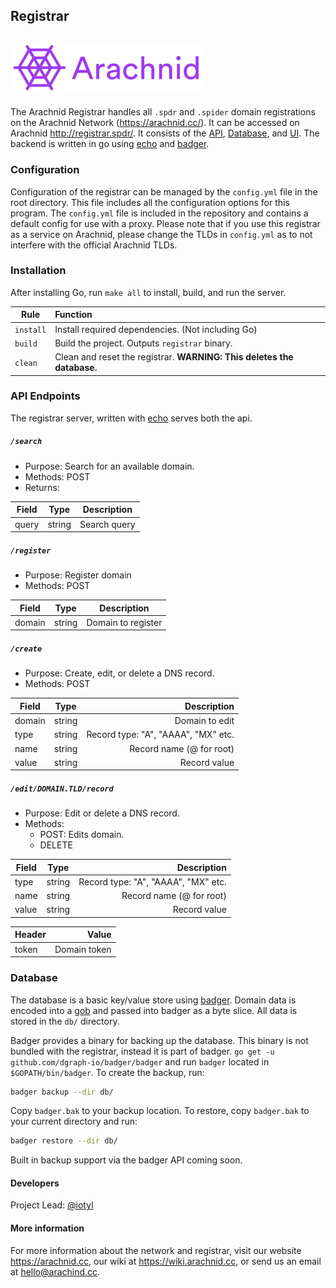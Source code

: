 ## Registrar

## <img src="purple.png">

The Arachnid Registrar handles all `.spdr` and `.spider` domain registrations on the Arachnid Network (https://arachnid.cc/). It can be accessed on Arachnid http://registrar.spdr/. It consists of the [API](#api-endpoints), [Database](#database), and [UI](#ui). The backend is written in go using [echo](https://github.com/labstack/echo) and [badger](https://github.com/dgraph-io/badger).



### Configuration

Configuration of the registrar can be managed by the `config.yml` file in the root directory. This file includes all the configuration options for this program. The `config.yml` file is included in the repository and contains a default config for use with a proxy. Please note that if you use this registrar as a service on Arachnid, please change the TLDs in `config.yml` as to not interfere with the official Arachnid TLDs.



### Installation

After installing Go, run `make all` to install, build, and run the server.

| Rule      | Function                                                     |
| --------- | :----------------------------------------------------------- |
| `install` | Install required dependencies. (Not including Go)            |
| `build`   | Build the project. Outputs `registrar` binary.               |
| `clean`   | Clean and reset the registrar. **WARNING: This deletes the database.** |



### API Endpoints

The registrar server, written with [echo](https://github.com/labstack/echo) serves both the api.

##### `/search`

* Purpose: Search for an available domain.
* Methods: POST
* Returns: 

| Field | Type   | Description  |
| ----- | ------ | ------------ |
| query | string | Search query |

##### `/register`

- Purpose: Register domain
- Methods: POST

| Field  | Type   | Description        |
| ------ | ------ | ------------------ |
| domain | string | Domain to register |

##### `/create`

- Purpose: Create, edit, or delete a DNS record.
- Methods: POST

| Field  | Type   | Description                       |
| ------ | ------ | ---------------------------------:|
| domain | string | Domain to edit                    |
| type   | string | Record type: "A", "AAAA", "MX" etc.|
| name   | string | Record name (@ for root) |
| value  | string | Record value        |


#####  `/edit/DOMAIN.TLD/record` 

- Purpose: Edit or delete a DNS record.
- Methods:
  - POST: Edits domain.
  - DELETE

| Field  | Type   | Description                       |
| ------ | ------ | ---------------------------------:|
| type   | string | Record type: "A", "AAAA", "MX" etc.|
| name   | string | Record name (@ for root) |
| value  | string | Record value        |

| Header | Value  |
| ------ | ------: |
| token | Domain token |



### Database

The database is a basic key/value store using [badger](https://github.com/dgraph-io/badger). Domain data is encoded into a [gob](https://golang.org/pkg/encoding/gob/) and passed into badger as a byte slice. All data is stored in the `db/` directory.

Badger provides a binary for backing up the database. This binary is not bundled with the registrar, instead it is part of badger. `go get -u github.com/dgraph-io/badger/badger` and run `badger` located in `$GOPATH/bin/badger`. To create the backup, run:

```bash
badger backup --dir db/
```

Copy `badger.bak` to your backup location. To restore, copy `badger.bak` to your current directory and run:

```bash
badger restore --dir db/
```

 Built in backup support via the badger API coming soon.



#### Developers

Project Lead: [@iotyl]( https://github.com/iotyl )



#### More information

For more information about the network and registrar, visit our website https://arachnid.cc, our wiki at https://wiki.arachnid.cc, or send us an email at hello@arachind.cc.
